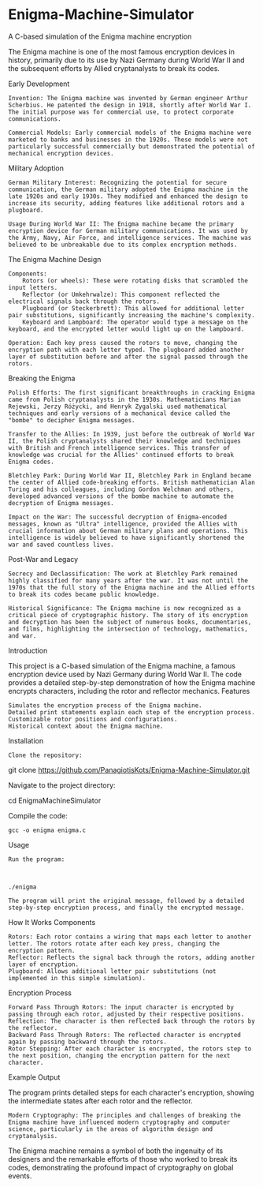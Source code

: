 # Enigma-Machine-Simulator
A C-based simulation of the Enigma machine encryption


The Enigma machine is one of the most famous encryption devices in history, primarily due to its use by Nazi Germany during World War II and the subsequent efforts by Allied cryptanalysts to break its codes. 

Early Development

    Invention: The Enigma machine was invented by German engineer Arthur Scherbius. He patented the design in 1918, shortly after World War I. The initial purpose was for commercial use, to protect corporate communications.

    Commercial Models: Early commercial models of the Enigma machine were marketed to banks and businesses in the 1920s. These models were not particularly successful commercially but demonstrated the potential of mechanical encryption devices.

Military Adoption

    German Military Interest: Recognizing the potential for secure communication, the German military adopted the Enigma machine in the late 1920s and early 1930s. They modified and enhanced the design to increase its security, adding features like additional rotors and a plugboard.

    Usage During World War II: The Enigma machine became the primary encryption device for German military communications. It was used by the Army, Navy, Air Force, and intelligence services. The machine was believed to be unbreakable due to its complex encryption methods.

The Enigma Machine Design

    Components:
        Rotors (or wheels): These were rotating disks that scrambled the input letters.
        Reflector (or Umkehrwalze): This component reflected the electrical signals back through the rotors.
        Plugboard (or Steckerbrett): This allowed for additional letter pair substitutions, significantly increasing the machine's complexity.
        Keyboard and Lampboard: The operator would type a message on the keyboard, and the encrypted letter would light up on the lampboard.

    Operation: Each key press caused the rotors to move, changing the encryption path with each letter typed. The plugboard added another layer of substitution before and after the signal passed through the rotors.

Breaking the Enigma

    Polish Efforts: The first significant breakthroughs in cracking Enigma came from Polish cryptanalysts in the 1930s. Mathematicians Marian Rejewski, Jerzy Różycki, and Henryk Zygalski used mathematical techniques and early versions of a mechanical device called the "bombe" to decipher Enigma messages.

    Transfer to the Allies: In 1939, just before the outbreak of World War II, the Polish cryptanalysts shared their knowledge and techniques with British and French intelligence services. This transfer of knowledge was crucial for the Allies' continued efforts to break Enigma codes.

    Bletchley Park: During World War II, Bletchley Park in England became the center of Allied code-breaking efforts. British mathematician Alan Turing and his colleagues, including Gordon Welchman and others, developed advanced versions of the bombe machine to automate the decryption of Enigma messages.

    Impact on the War: The successful decryption of Enigma-encoded messages, known as "Ultra" intelligence, provided the Allies with crucial information about German military plans and operations. This intelligence is widely believed to have significantly shortened the war and saved countless lives.

Post-War and Legacy

    Secrecy and Declassification: The work at Bletchley Park remained highly classified for many years after the war. It was not until the 1970s that the full story of the Enigma machine and the Allied efforts to break its codes became public knowledge.

    Historical Significance: The Enigma machine is now recognized as a critical piece of cryptographic history. The story of its encryption and decryption has been the subject of numerous books, documentaries, and films, highlighting the intersection of technology, mathematics, and war.



Introduction

This project is a C-based simulation of the Enigma machine, a famous encryption device used by Nazi Germany during World War II. The code provides a detailed step-by-step demonstration of how the Enigma machine encrypts characters, including the rotor and reflector mechanics.
Features

    Simulates the encryption process of the Enigma machine.
    Detailed print statements explain each step of the encryption process.
    Customizable rotor positions and configurations.
    Historical context about the Enigma machine.

Installation

    Clone the repository:

    

git clone https://github.com/PanagiotisKots/Enigma-Machine-Simulator.git

Navigate to the project directory:



cd EnigmaMachineSimulator

Compile the code:



    gcc -o enigma enigma.c

Usage

    Run the program:

    

    ./enigma

    The program will print the original message, followed by a detailed step-by-step encryption process, and finally the encrypted message.

How It Works
Components

    Rotors: Each rotor contains a wiring that maps each letter to another letter. The rotors rotate after each key press, changing the encryption pattern.
    Reflector: Reflects the signal back through the rotors, adding another layer of encryption.
    Plugboard: Allows additional letter pair substitutions (not implemented in this simple simulation).

Encryption Process

    Forward Pass Through Rotors: The input character is encrypted by passing through each rotor, adjusted by their respective positions.
    Reflection: The character is then reflected back through the rotors by the reflector.
    Backward Pass Through Rotors: The reflected character is encrypted again by passing backward through the rotors.
    Rotor Stepping: After each character is encrypted, the rotors step to the next position, changing the encryption pattern for the next character.

Example Output

The program prints detailed steps for each character's encryption, showing the intermediate states after each rotor and the reflector.

    Modern Cryptography: The principles and challenges of breaking the Enigma machine have influenced modern cryptography and computer science, particularly in the areas of algorithm design and cryptanalysis.

The Enigma machine remains a symbol of both the ingenuity of its designers and the remarkable efforts of those who worked to break its codes, demonstrating the profound impact of cryptography on global events.
